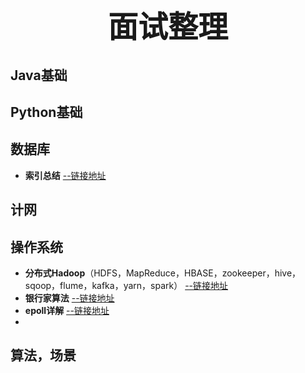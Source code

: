 # <div align='center' ><font size='40'>面试整理</font></div>

## <i class="fa fa-space-shuttle" aria-hidden="true"></i> Java基础

## <i class="fa fa-sign-language" aria-hidden="true"></i>  Python基础

## <i class="fa fa-sitemap" aria-hidden="true"></i> 数据库
+ **索引总结** [--链接地址](https://www.jianshu.com/p/c82148473235)

## <i class="fa fa-sticky-note" aria-hidden="true"></i> 计网

## <i class="fa fa-thermometer-empty" aria-hidden="true"></i> 操作系统
+ **分布式Hadoop**（HDFS，MapReduce，HBASE，zookeeper，hive，sqoop，flume，kafka，yarn，spark）  [--链接地址](https://blog.csdn.net/wyqwilliam/article/details/81913740)
+ **银行家算法**   [--链接地址](https://blog.csdn.net/qq_36260974/article/details/84404369)
+ **epoll详解**   [--链接地址](https://blog.csdn.net/songchuwang1868/article/details/89877739)
+ 

## <i class="fa fa-puzzle-piece" aria-hidden="true"></i> 算法，场景






<head> 
    <script defer src="https://use.fontawesome.com/releases/v5.0.13/js/all.js"></script> 
    <script defer src="https://use.fontawesome.com/releases/v5.0.13/js/v4-shims.js"></script> 
</head> 
<link rel="stylesheet" href="https://use.fontawesome.com/releases/v5.0.13/css/all.css">